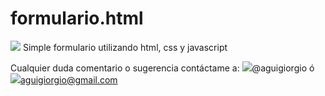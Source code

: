 # formulario.html
![](http://img110.xooimage.com/files/2/e/6/blogfor-4d25a3c.png)
Simple formulario utilizando html, css y javascript

Cualquier duda comentario o sugerencia contáctame a:
![](https://cdn2.iconfinder.com/data/icons/social-18/512/Twitter-3-32.png)@aguigiorgio ó ![](https://cdn4.iconfinder.com/data/icons/linecon/512/message-32.png)aguigiorgio@gmail.com
